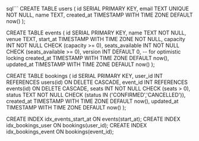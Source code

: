 sql```
CREATE TABLE users (
  id SERIAL PRIMARY KEY,
  email TEXT UNIQUE NOT NULL,
  name TEXT,
  created_at TIMESTAMP WITH TIME ZONE DEFAULT now()
);

CREATE TABLE events (
  id SERIAL PRIMARY KEY,
  name TEXT NOT NULL,
  venue TEXT,
  start_at TIMESTAMP WITH TIME ZONE NOT NULL,
  capacity INT NOT NULL CHECK (capacity >= 0),
  seats_available INT NOT NULL CHECK (seats_available >= 0),
  version INT DEFAULT 0, -- for optimistic locking
  created_at TIMESTAMP WITH TIME ZONE DEFAULT now(),
  updated_at TIMESTAMP WITH TIME ZONE DEFAULT now()
);

CREATE TABLE bookings (
  id SERIAL PRIMARY KEY,
  user_id INT REFERENCES users(id) ON DELETE CASCADE,
  event_id INT REFERENCES events(id) ON DELETE CASCADE,
  seats INT NOT NULL CHECK (seats > 0),
  status TEXT NOT NULL CHECK (status IN ('CONFIRMED','CANCELLED')),
  created_at TIMESTAMP WITH TIME ZONE DEFAULT now(),
  updated_at TIMESTAMP WITH TIME ZONE DEFAULT now()
);

CREATE INDEX idx_events_start_at ON events(start_at);
CREATE INDEX idx_bookings_user ON bookings(user_id);
CREATE INDEX idx_bookings_event ON bookings(event_id);
```